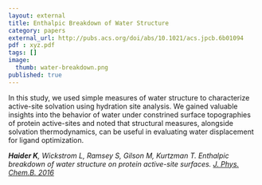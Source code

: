 ```yaml
---
layout: external
title: Enthalpic Breakdown of Water Structure
category: papers
external_url: http://pubs.acs.org/doi/abs/10.1021/acs.jpcb.6b01094
pdf : xyz.pdf
tags: []
image:
  thumb: water-breakdown.png
published: true
---
```

In this study, we used simple measures of water structure to characterize active-site solvation using hydration site analysis. We gained valuable insights into the behavior of water under constrined surface topographies of protein active-sites and noted that structural measures, alongside solvation thermodynamics, can be useful in evaluating water displacement for ligand optimization.

*__Haider K__, Wickstrom L, Ramsey S, Gilson M, Kurtzman T. Enthalpic breakdown of water structure on protein active-site surfaces. [J.
Phys. Chem.B. 2016](http://pubs.acs.org/doi/abs/10.1021/acs.jpcb.6b01094)*
